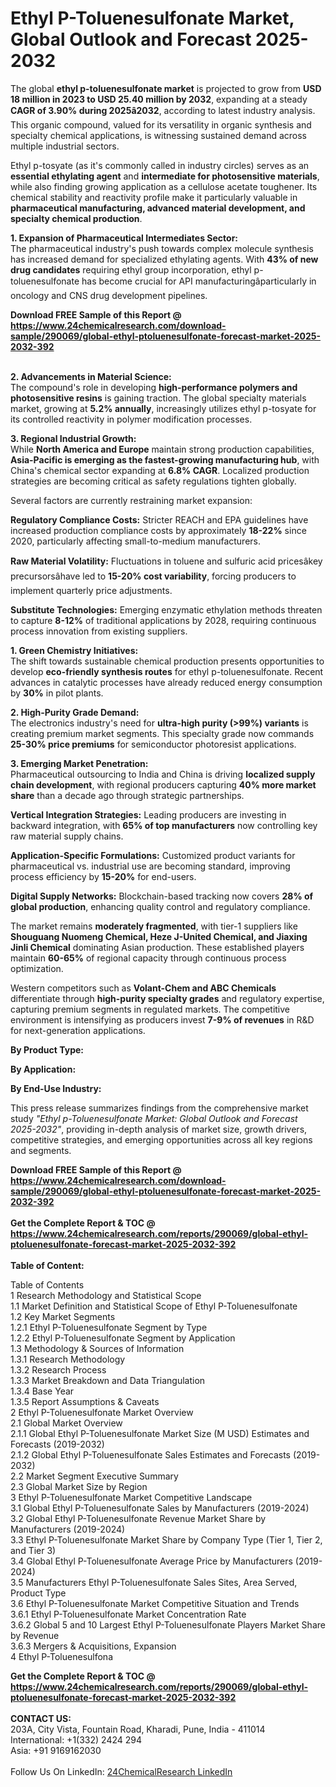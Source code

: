 <h1>Ethyl P-Toluenesulfonate Market, Global Outlook and Forecast 2025-2032</h1><p>The global <strong>ethyl p-toluenesulfonate market</strong> is projected to grow from <strong>USD 18 million in 2023 to USD 25.40 million by 2032</strong>, expanding at a steady <strong>CAGR of 3.90% during 2025â2032</strong>, according to latest industry analysis. This organic compound, valued for its versatility in organic synthesis and specialty chemical applications, is witnessing sustained demand across multiple industrial sectors.</p><p>Ethyl p-tosyate (as it's commonly called in industry circles) serves as an <strong>essential ethylating agent</strong> and <strong>intermediate for photosensitive materials</strong>, while also finding growing application as a cellulose acetate toughener. Its chemical stability and reactivity profile make it particularly valuable in <strong>pharmaceutical manufacturing, advanced material development, and specialty chemical production</strong>.</p><p><strong>1. Expansion of Pharmaceutical Intermediates Sector:</strong><br>
The pharmaceutical industry's push towards complex molecule synthesis has increased demand for specialized ethylating agents. With <strong>43% of new drug candidates</strong> requiring ethyl group incorporation, ethyl p-toluenesulfonate has become crucial for API manufacturingâparticularly in oncology and CNS drug development pipelines.</p><div><b>Download FREE Sample of this Report @ 
            <a href="https://www.24chemicalresearch.com/download-sample/290069/global-ethyl-ptoluenesulfonate-forecast-market-2025-2032-392">
            https://www.24chemicalresearch.com/download-sample/290069/global-ethyl-ptoluenesulfonate-forecast-market-2025-2032-392</a></b></div><br><p><strong>2. Advancements in Material Science:</strong><br>
The compound's role in developing <strong>high-performance polymers and photosensitive resins</strong> is gaining traction. The global specialty materials market, growing at <strong>5.2% annually</strong>, increasingly utilizes ethyl p-tosyate for its controlled reactivity in polymer modification processes.</p><p><strong>3. Regional Industrial Growth:</strong><br>
While <strong>North America and Europe</strong> maintain strong production capabilities, <strong>Asia-Pacific is emerging as the fastest-growing manufacturing hub</strong>, with China's chemical sector expanding at <strong>6.8% CAGR</strong>. Localized production strategies are becoming critical as safety regulations tighten globally.</p><p>Several factors are currently restraining market expansion:</p><p><strong>Regulatory Compliance Costs:</strong> Stricter REACH and EPA guidelines have increased production compliance costs by approximately <strong>18-22%</strong> since 2020, particularly affecting small-to-medium manufacturers.</p><p><strong>Raw Material Volatility:</strong> Fluctuations in toluene and sulfuric acid pricesâkey precursorsâhave led to <strong>15-20% cost variability</strong>, forcing producers to implement quarterly price adjustments.</p><p><strong>Substitute Technologies:</strong> Emerging enzymatic ethylation methods threaten to capture <strong>8-12%</strong> of traditional applications by 2028, requiring continuous process innovation from existing suppliers.</p><p><strong>1. Green Chemistry Initiatives:</strong><br>
The shift towards sustainable chemical production presents opportunities to develop <strong>eco-friendly synthesis routes</strong> for ethyl p-toluenesulfonate. Recent advances in catalytic processes have already reduced energy consumption by <strong>30%</strong> in pilot plants.</p><p><strong>2. High-Purity Grade Demand:</strong><br>
The electronics industry's need for <strong>ultra-high purity (&gt;99%) variants</strong> is creating premium market segments. This specialty grade now commands <strong>25-30% price premiums</strong> for semiconductor photoresist applications.</p><p><strong>3. Emerging Market Penetration:</strong><br>
Pharmaceutical outsourcing to India and China is driving <strong>localized supply chain development</strong>, with regional producers capturing <strong>40% more market share</strong> than a decade ago through strategic partnerships.</p><p><strong>Vertical Integration Strategies:</strong> Leading producers are investing in backward integration, with <strong>65% of top manufacturers</strong> now controlling key raw material supply chains.</p><p><strong>Application-Specific Formulations:</strong> Customized product variants for pharmaceutical vs. industrial use are becoming standard, improving process efficiency by <strong>15-20%</strong> for end-users.</p><p><strong>Digital Supply Networks:</strong> Blockchain-based tracking now covers <strong>28% of global production</strong>, enhancing quality control and regulatory compliance.</p><p>The market remains <strong>moderately fragmented</strong>, with tier-1 suppliers like <strong>Shouguang Nuomeng Chemical, Heze J-United Chemical, and Jiaxing Jinli Chemical</strong> dominating Asian production. These established players maintain <strong>60-65%</strong> of regional capacity through continuous process optimization.</p><p>Western competitors such as <strong>Volant-Chem and ABC Chemicals</strong> differentiate through <strong>high-purity specialty grades</strong> and regulatory expertise, capturing premium segments in regulated markets. The competitive environment is intensifying as producers invest <strong>7-9% of revenues</strong> in R&amp;D for next-generation applications.</p><p><strong>By Product Type:</strong></p><p><strong>By Application:</strong></p><p><strong>By End-Use Industry:</strong></p><p>This press release summarizes findings from the comprehensive market study <em>"Ethyl p-Toluenesulfonate Market: Global Outlook and Forecast 2025-2032"</em>, providing in-depth analysis of market size, growth drivers, competitive strategies, and emerging opportunities across all key regions and segments.</p><div><b>Download FREE Sample of this Report @ 
            <a href="https://www.24chemicalresearch.com/download-sample/290069/global-ethyl-ptoluenesulfonate-forecast-market-2025-2032-392">
            https://www.24chemicalresearch.com/download-sample/290069/global-ethyl-ptoluenesulfonate-forecast-market-2025-2032-392</a></b></div><br><div><b>Get the Complete Report & TOC @ 
            <a href="https://www.24chemicalresearch.com/reports/290069/global-ethyl-ptoluenesulfonate-forecast-market-2025-2032-392">
            https://www.24chemicalresearch.com/reports/290069/global-ethyl-ptoluenesulfonate-forecast-market-2025-2032-392</a></b></div><br>
            <b>Table of Content:</b><p>Table of Contents<br />
1 Research Methodology and Statistical Scope<br />
1.1 Market Definition and Statistical Scope of Ethyl P-Toluenesulfonate<br />
1.2 Key Market Segments<br />
1.2.1 Ethyl P-Toluenesulfonate Segment by Type<br />
1.2.2 Ethyl P-Toluenesulfonate Segment by Application<br />
1.3 Methodology & Sources of Information<br />
1.3.1 Research Methodology<br />
1.3.2 Research Process<br />
1.3.3 Market Breakdown and Data Triangulation<br />
1.3.4 Base Year<br />
1.3.5 Report Assumptions & Caveats<br />
2 Ethyl P-Toluenesulfonate Market Overview<br />
2.1 Global Market Overview<br />
2.1.1 Global Ethyl P-Toluenesulfonate Market Size (M USD) Estimates and Forecasts (2019-2032)<br />
2.1.2 Global Ethyl P-Toluenesulfonate Sales Estimates and Forecasts (2019-2032)<br />
2.2 Market Segment Executive Summary<br />
2.3 Global Market Size by Region<br />
3 Ethyl P-Toluenesulfonate Market Competitive Landscape<br />
3.1 Global Ethyl P-Toluenesulfonate Sales by Manufacturers (2019-2024)<br />
3.2 Global Ethyl P-Toluenesulfonate Revenue Market Share by Manufacturers (2019-2024)<br />
3.3 Ethyl P-Toluenesulfonate Market Share by Company Type (Tier 1, Tier 2, and Tier 3)<br />
3.4 Global Ethyl P-Toluenesulfonate Average Price by Manufacturers (2019-2024)<br />
3.5 Manufacturers Ethyl P-Toluenesulfonate Sales Sites, Area Served, Product Type<br />
3.6 Ethyl P-Toluenesulfonate Market Competitive Situation and Trends<br />
3.6.1 Ethyl P-Toluenesulfonate Market Concentration Rate<br />
3.6.2 Global 5 and 10 Largest Ethyl P-Toluenesulfonate Players Market Share by Revenue<br />
3.6.3 Mergers & Acquisitions, Expansion<br />
4 Ethyl P-Toluenesulfona</p><div><b>Get the Complete Report & TOC @ 
            <a href="https://www.24chemicalresearch.com/reports/290069/global-ethyl-ptoluenesulfonate-forecast-market-2025-2032-392">
            https://www.24chemicalresearch.com/reports/290069/global-ethyl-ptoluenesulfonate-forecast-market-2025-2032-392</a></b></div><br><b>CONTACT US:</b><br>
            203A, City Vista, Fountain Road, Kharadi, Pune, India - 411014<br>
            International: +1(332) 2424 294<br>
            Asia: +91 9169162030 <br><br>
            Follow Us On LinkedIn: <a href="https://www.linkedin.com/company/24chemicalresearch/">24ChemicalResearch LinkedIn</a>
